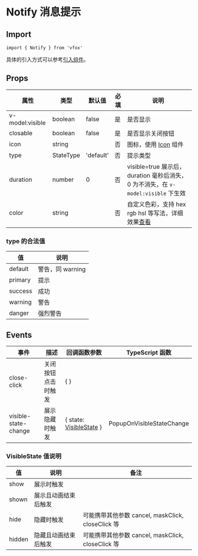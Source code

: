 # Notify 消息提示

## Import

```
import { Notify } from 'vfox'
```

具体的引入方式可以参考[引入组件](../guide/import.md)。

## Props

| 属性            | 类型      | 默认值    | 必填 | 说明                                                                               |
| --------------- | --------- | --------- | ---- | ---------------------------------------------------------------------------------- |
| v-model:visible | boolean   | false     | 是   | 是否显示                                                                           |
| closable        | boolean   | false     | 是   | 是否显示关闭按钮                                                                   |
| icon            | string    |           | 否   | 图标，使用 [Icon](./Icon.md) 组件                                                  |
| type            | StateType | 'default' | 否   | 提示类型                                                                           |
| duration        | number    | 0         | 否   | visible=true 展示后，duration 毫秒后消失，0 为不消失，在 `v-model:visible` 下生效  |
| color           | string    |           | 否   | 自定义色彩，支持 hex rgb hsl 等写法，详细效果[查看](../design/color.md#自定义色彩) |

### type 的合法值

| 值      | 说明             |
| ------- | ---------------- |
| default | 警告，同 warning |
| primary | 提示             |
| success | 成功             |
| warning | 警告             |
| danger  | 强烈警告         |

## Events

| 事件                 | 描述               | 回调函数参数                                               | TypeScript 函数           |
| -------------------- | ------------------ | ---------------------------------------------------------- | ------------------------- |
| close-click          | 关闭按钮点击时触发 | { }                                                        |                           |
| visible-state-change | 展示隐藏时触发     | { state: [VisibleState](./Notify.md#visiblestate-值说明) } | PopupOnVisibleStateChange |

### VisibleState 值说明

| 值     | 说明                 | 备注                                              |
| ------ | -------------------- | ------------------------------------------------- |
| show   | 展示时触发           |                                                   |
| shown  | 展示且动画结束后触发 |                                                   |
| hide   | 隐藏时触发           | 可能携带其他参数 cancel, maskClick, closeClick 等 |
| hidden | 隐藏且动画结束后触发 | 可能携带其他参数 cancel, maskClick, closeClick 等 |
